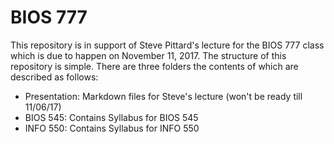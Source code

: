 # BIOS 777
This repository is in support of Steve Pittard's lecture for the BIOS 777 class which is due to happen on November 11, 2017. The structure of this repository is simple. There are three folders the contents of which are described as follows: 

* Presentation: Markdown files for Steve's lecture (won't be ready till 11/06/17)
* BIOS 545: Contains Syllabus for BIOS 545
* INFO 550: Contains Syllabus for INFO 550
